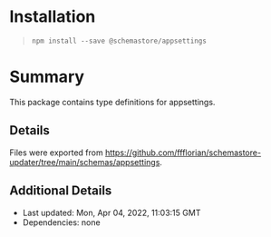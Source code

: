 # Installation
> `npm install --save @schemastore/appsettings`

# Summary
This package contains type definitions for appsettings.

## Details
Files were exported from https://github.com/ffflorian/schemastore-updater/tree/main/schemas/appsettings.

## Additional Details
* Last updated: Mon, Apr 04, 2022, 11:03:15 GMT
* Dependencies: none
